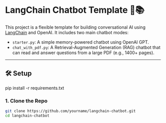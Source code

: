 # LangChain Chatbot Template 🤖📚

This project is a flexible template for building conversational AI using [LangChain](https://docs.langchain.com/docs/) and OpenAI. It includes two main chatbot modes:

- `starter.py`: A simple memory-powered chatbot using OpenAI GPT.
- `chat_with_pdf.py`: A Retrieval-Augmented Generation (RAG) chatbot that can read and answer questions from a large PDF (e.g., 1400+ pages).

---

## 🛠️ Setup

pip install -r requirements.txt

### 1. Clone the Repo

```bash
git clone https://github.com/yourname/langchain-chatbot.git
cd langchain-chatbot
